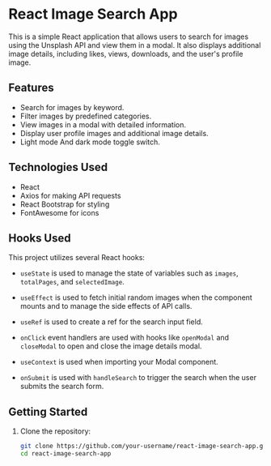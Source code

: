 # React Image Search App

This is a simple React application that allows users to search for images using the Unsplash API and view them in a modal. It also displays additional image details, including likes, views, downloads, and the user's profile image.

## Features

- Search for images by keyword.
- Filter images by predefined categories.
- View images in a modal with detailed information.
- Display user profile images and additional image details.
- Light mode And dark mode toggle switch.
  
## Technologies Used

- React
- Axios for making API requests
- React Bootstrap for styling
- FontAwesome for icons

## Hooks Used

This project utilizes several React hooks:

- `useState` is used to manage the state of variables such as `images`, `totalPages`, and `selectedImage`.

- `useEffect` is used to fetch initial random images when the component mounts and to manage the side effects of API calls.

- `useRef` is used to create a ref for the search input field.

- `onClick` event handlers are used with hooks like `openModal` and `closeModal` to open and close the image details modal.

- `useContext` is used when importing your Modal component.

- `onSubmit` is used with `handleSearch` to trigger the search when the user submits the search form.

## Getting Started

1. Clone the repository:

   ```bash
   git clone https://github.com/your-username/react-image-search-app.git
   cd react-image-search-app
